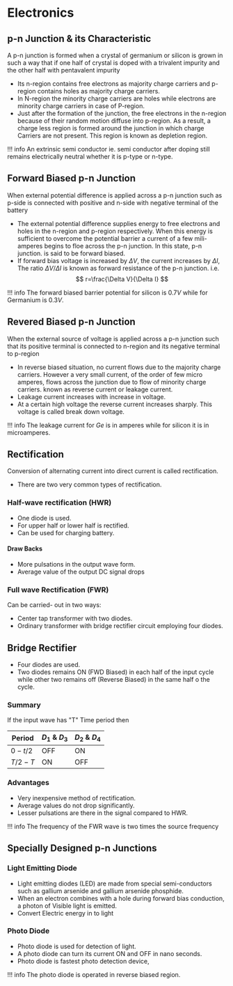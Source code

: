 # Electronics
## p-n Junction & its Characteristic
A p-n junction is formed when a crystal of germanium or silicon is grown in such a way that if one half of crystal is doped with a trivalent impurity and the other half with pentavalent impurity

* Its n-region contains free electrons as majority charge carriers and p-region contains holes as majority charge carriers.
* In N-region the minority charge carriers are holes while electrons are minority charge carriers in case of P-region.
* Just after the formation of the junction, the free electrons in the n-region because of their random motion diffuse into p-region. As a result, a charge less region is formed around the junction in which charge Carriers are not present. This region is known as depletion region.

!!! info
    An extrinsic semi conductor ie. semi conductor after doping still remains electrically neutral whether it is p-type or n-type.


## Forward Biased p-n Junction
When external potential difference is applied across a p-n junction such as p-side is connected with positive and n-side with negative terminal of the battery

* The external potential difference supplies energy to free electrons and holes in the n-region and p-region respectively. When this energy is sufficient to overcome the potential barrier a current of a few mili-amperes begins to floe across the p-n junction. In this state, p-n junction. is said to be forward biased.
* If forward bias voltage is increased by $\Delta V$, the current increases by $\Delta I$, The ratio ${\Delta V}/{\Delta I}$ is known as forward resistance of the p-n junction. i.e. $$ r=\frac{\Delta V}{\Delta I} $$

!!! info
    The forward biased barrier potential for silicon is $0.7V$ while for Germanium is $0.3V$.

## Revered Biased p-n Junction
When the external source of voltage is applied across a p-n junction such that its positive terminal is connected to n-region and its negative terminal to p-region

* In reverse biased situation, no current flows due to the majority charge carriers. However a very small current, of the order of few micro amperes, flows across the junction due to flow of minority charge carriers. known as reverse current or leakage current.
* Leakage current increases with increase in voltage.
* At a certain high voltage the reverse current increases sharply. This voltage is called break down voltage.

!!! info
    The leakage current for $Ge$ is in amperes while for silicon it is in microamperes.

## Rectification
Conversion of alternating current into direct current is called rectification.

* There are two very common types of rectification.

### Half-wave rectification (HWR)
* One diode is used.
* For upper half or lower half is rectified.
* Can be used for charging battery.

#### Draw Backs
* More pulsations in the output wave form.
* Average value of the output DC signal drops

### Full wave Rectification (FWR)
Can be carried- out in two ways:
* Center tap transformer with two diodes.
* Ordinary transformer with bridge rectifier circuit employing four diodes.

## Bridge Rectifier
* Four diodes are used.
* Two diodes remains ON (FWD Biased) in each half of the input cycle while other two remains off (Reverse Biased) in the same half o the cycle.

### Summary
If the input wave has "T" Time period then

| Period | $D_1$ & $D_3$ | $D_2$ & $D_4$ |
|--------|---------------|---------------|
| $0-t/2$| OFF           | ON |
| $T/2-T$| ON            | OFF |

### Advantages
* Very inexpensive method of rectification.
* Average values do not drop significantly.
* Lesser pulsations are there in the signal compared to HWR.

!!! info
      The frequency of the FWR wave is two times the source frequency


## Specially Designed p-n Junctions
### Light Emitting Diode
* Light emitting diodes (LED) are made from special semi-conductors such as gallium arsenide and gallium arsenide phosphide.
* When an electron combines with a hole during forward bias conduction, a photon of Visible light is emitted.
* Convert Electric energy in to light

### Photo Diode
* Photo diode is used for detection of light.
* A photo diode can turn its current ON and OFF in nano seconds.
* Photo diode is fastest photo detection device,


!!! info
    The photo diode is operated in reverse biased region.
